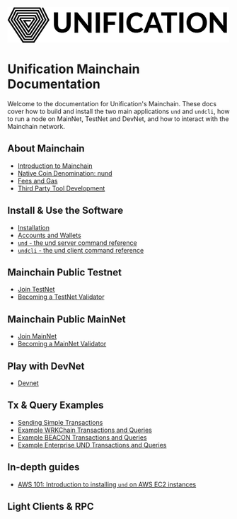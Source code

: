 ![Unification Logo](./.vuepress/public/assets/img/unification_logoblack.png)

# Unification Mainchain Documentation

Welcome to the documentation for Unification's Mainchain. These docs
cover how to build and install the two main applications `und` and `undcli`,
how to run a node on MainNet, TestNet and DevNet, and how to interact with the Mainchain network.

## About Mainchain

- [Introduction to Mainchain](about-mainchain.md)
- [Native Coin Denomination: nund](denomination.md)
- [Fees and Gas](fees-and-gas.md)
- [Third Party Tool Development](third-party.md)

## Install & Use the Software

- [Installation](installation.md)
- [Accounts and Wallets](accounts-wallets.md)
- [`und` - the und server command reference](und-commands.md)
- [`undcli` - the und client command reference](undcli-commands.md)

## Mainchain Public Testnet

- [Join TestNet](join-testnet.md)
- [Becoming a TestNet Validator](become-testnet-validator.md)

## Mainchain Public MainNet

- [Join MainNet](join-mainnet.md)
- [Becoming a MainNet Validator](become-mainnet-validator.md)

## Play with DevNet

- [Devnet](local-devnet.md)

## Tx & Query Examples

- [Sending Simple Transactions](examples/transactions.md)
- [Example WRKChain Transactions and Queries](examples/wrkchain.md)
- [Example BEACON Transactions and Queries](examples/beacon.md)
- [Example Enterprise UND Transactions and Queries](examples/enterprise-und.md)

## In-depth guides

- [AWS 101: Introduction to installing `und` on AWS EC2 instances](guides/cloud/install-aws.md)

## Light Clients & RPC

